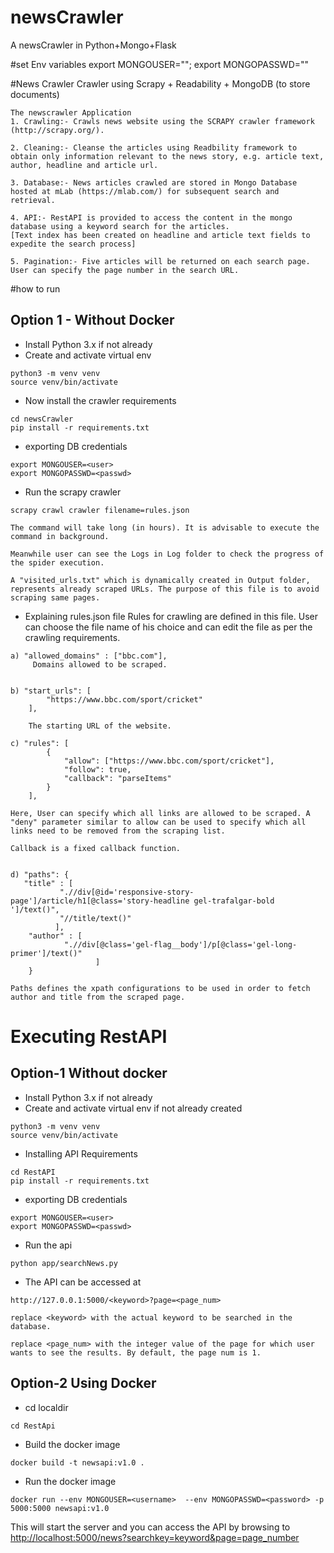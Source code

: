 # newsCrawler
A newsCrawler in Python+Mongo+Flask

#set Env variables
export MONGOUSER=""; export MONGOPASSWD=""

#News Crawler
Crawler using Scrapy + Readability + MongoDB (to store documents)


    The newscrawler Application
    1. Crawling:- Crawls news website using the SCRAPY crawler framework (http://scrapy.org/).

    2. Cleaning:- Cleanse the articles using Readbility framework to obtain only information relevant to the news story, e.g. article text, author, headline and article url. 

    3. Database:- News articles crawled are stored in Mongo Database hosted at mLab (https://mlab.com/) for subsequent search and retrieval.

    4. API:- RestAPI is provided to access the content in the mongo database using a keyword search for the articles. 
    [Text index has been created on headline and article text fields to expedite the search process]

    5. Pagination:- Five articles will be returned on each search page. User can specify the page number in the search URL.


#how to run
## Option 1 - Without Docker
* Install Python 3.x if not already
* Create and activate virtual env
```
python3 -m venv venv
source venv/bin/activate
```

* Now install the crawler requirements
```
cd newsCrawler
pip install -r requirements.txt
```
* exporting DB credentials
```
export MONGOUSER=<user>
export MONGOPASSWD=<passwd>
```

* Run the scrapy crawler

```
scrapy crawl crawler filename=rules.json

The command will take long (in hours). It is advisable to execute the command in background.

Meanwhile user can see the Logs in Log folder to check the progress of the spider execution.

A "visited_urls.txt" which is dynamically created in Output folder, represents already scraped URLs. The purpose of this file is to avoid scraping same pages.

```
* Explaining rules.json file
Rules for crawling are defined in this file. User can choose the file name of his choice and can edit the file as per the crawling requirements.

```
a) "allowed_domains" : ["bbc.com"],
     Domains allowed to be scraped.


b) "start_urls": [
		"https://www.bbc.com/sport/cricket"
	],

    The starting URL of the website.

c) "rules": [
		{
			"allow": ["https://www.bbc.com/sport/cricket"],
			"follow": true,
			"callback": "parseItems"
		}
	],
    
Here, User can specify which all links are allowed to be scraped. A "deny" parameter similar to allow can be used to specify which all links need to be removed from the scraping list.

Callback is a fixed callback function.


d) "paths": {
   "title" : [
		   ".//div[@id='responsive-story-page']/article/h1[@class='story-headline gel-trafalgar-bold ']/text()",
		   "//title/text()"
		  ],
	"author" : [
		    ".//div[@class='gel-flag__body']/p[@class='gel-long-primer']/text()"
                   ]
	}

Paths defines the xpath configurations to be used in order to fetch author and title from the scraped page.
```

# Executing RestAPI
## Option-1 Without docker

* Install Python 3.x if not already
* Create and activate virtual env if not already created

```
python3 -m venv venv
source venv/bin/activate
```

* Installing API Requirements 
```
cd RestAPI
pip install -r requirements.txt
```

* exporting DB credentials
```
export MONGOUSER=<user>
export MONGOPASSWD=<passwd>
```

* Run the api 
```
python app/searchNews.py

```

* The API can be accessed at

```
http://127.0.0.1:5000/<keyword>?page=<page_num>

replace <keyword> with the actual keyword to be searched in the database.

replace <page_num> with the integer value of the page for which user wants to see the results. By default, the page num is 1. 
```
## Option-2  Using Docker

* cd localdir

```
cd RestApi
```

* Build the docker image
```
docker build -t newsapi:v1.0 .
``` 

* Run the docker image
```
docker run --env MONGOUSER=<username>  --env MONGOPASSWD=<password> -p 5000:5000 newsapi:v1.0
```

This will start the server and you can access the API by browsing to [http://localhost:5000/news?searchkey=keyword&page=page_number ](http://127.0.0.1:8000/news/<keyword>?page=<page_num>)

